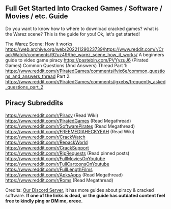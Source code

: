 ## **Full Get Started Into Cracked Games / Software / Movies / etc. Guide**

Do you want to know how to where to download cracked games? what is the Warez scene? This is the guide for you! Ok, let's get started!

The Warez Scene: How it works <https://web.archive.org/web/20221129023739/https://www.reddit.com/r/CrackWatch/comments/92uz49/the_warez_scene_how_it_works/>
A beginners guide to video game piracy <https://pastebin.com/PVYyzuJ6>
(Pirated Games) Common Questions (And Answers) Thread Part 1: <https://www.reddit.com/r/PiratedGames/comments/fvix6e/common_questions_and_answers_thread>
Part 2: <https://www.reddit.com/r/PiratedGames/comments/igxebs/frequently_asked_questions_part_2>

## **Piracy Subreddits**
<https://www.reddit.com/r/Piracy> (Read Wiki)
<https://www.reddit.com/r/PiratedGames> (Read Megathread)
<https://www.reddit.com/r/SoftwarePirates> (Read Megathread)
<https://www.reddit.com/r/FREEMEDIAHECKYEAH> (Read Wiki)
<https://www.reddit.com/r/CrackWatch>
<https://www.reddit.com/r/RepackWorld>
<https://www.reddit.com/r/CrackSupport>
<https://www.reddit.com/r/RipRequests> (Read pinned posts)
<https://www.reddit.com/r/FullMoviesOnYoutube>
<https://www.reddit.com/r/FullCartoonsOnYoutube>
<https://www.reddit.com/r/FullLengthFilms>
<https://www.reddit.com/r/ApksApps> (Read Megathread)
<https://www.reddit.com/r/Roms> (Read Megathread)

Credits: [Our Discord Server](https://discord.gg/enMG8bXUbn), it has more guides about piracy & cracked software.
**If one of the links is dead, or the guide has outdated content feel free to kindly ping or DM me, oreee.**
